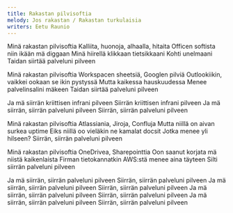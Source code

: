 ```yaml
---
title: Rakastan pilvisoftia
melody: Jos rakastan / Rakastan turkulaisia
writers: Eetu Raunio
---
```


Minä rakastan pilvisoftia
Kalliita, huonoja, alhaalla, hitaita
Officen softista niin ikään mä diggaan
Minä hiirellä klikkaan tietsikkaani
Kohti unelmaani
Taidan siirtää palveluni pilveen

Minä rakastan pilvisoftia
Workspacen sheetsiä, Googlen pilviä
Outlookiikin, vaikkei ookaan se ikin pystyssä
Mutta kaikessa hauskuudessa
Menee palvelinsalini mäkeen
Taidan siirtää palveluni pilveen

Ja mä siirrän kriittisen infrani pilveen
Siirrän kriittisen infrani pilveen
Ja mä siirrän, siirrän palveluni pilveen
Siirrän, siirrän palveluni pilveen

Minä rakastan pilvisoftia
Atlassiania, Jiroja, Confluja
Mutta niillä on aivan surkea uptime
Eiks niillä oo vieläkin ne kamalat docsit
Jotka menee yli hilseen?
Siirrän, siirrän palveluni pilveen

Minä rakastan pilvisoftia
OneDrivea, Sharepointtia
Oon saanut korjata mä niistä kaikenlaista
Firman tietokannatkin AWS:stä menee aina täyteen
Silti siirrän palveluni pilveen

Ja mä siirrän, siirrän palveluni pilveen
Siirrän, siirrän palveluni pilveen
Ja mä siirrän, siirrän palveluni pilveen
Siirrän, siirrän palveluni pilveen
Ja mä siirrän, siirrän palveluni pilveen
Siirrän, siirrän palveluni pilveen
Ja mä siirrän, siirrän palveluni pilveen
Siirrän, siirrän palveluni pilveen
